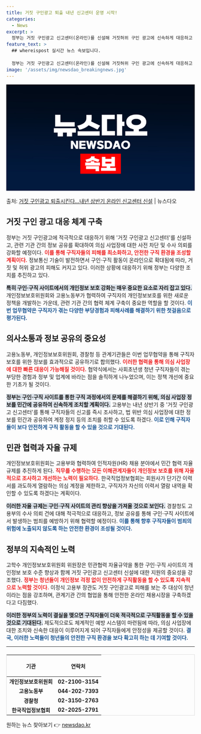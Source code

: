 ```yaml
---
title: 거짓 구인광고 퇴출 내년 신고센터 운영 시작!
categories:
  - News
excerpt: >
  정부는 거짓 구인광고 신고센터(온라인)를 신설해 거짓허위 구인 광고에 신속하게 대응하고 예방하기로 했다.  …
feature_text: >
  ## whereispost 실시간 뉴스 속보입니다.

  정부는 거짓 구인광고 신고센터(온라인)를 신설해 거짓허위 구인 광고에 신속하게 대응하고 예방하기로 했다.  …
image: '/assets/img/newsdao_breakingnews.jpg'
---
```


![뉴스다오 속보](/assets/img/newsdao_breakingnews.jpg)

<p>출처: <a href="https://newsdao.kr/2793" rel="dofollow">거짓 구인광고 퇴출시킨다…내년 상반기 온라인 신고센터 신설</a> | 뉴스다오</p>

<h2 data-ke-size="size26">거짓 구인 광고 대응 체계 구축</h2>

<p data-ke-size="size16">정부는 거짓 구인광고에 적극적으로 대응하기 위해 '거짓 구인광고 신고센터'를 신설하고, 관련 기관 간의 정보 공유를 확대하여 의심 사업장에 대한 사전 차단 및 수사 의뢰를 강화할 예정이다. <b><span style="color: #ee2323;">이를 통해 구직자들의 피해를 최소화하고, 안전한 구직 환경을 조성할 계획이다.</span></b> 정보통신 기술이 발전하면서 구인·구직 활동이 온라인으로 확대됨에 따라, 거짓 및 허위 광고의 피해도 커지고 있다. 이러한 상황에 대응하기 위해 정부는 다양한 조치를 추진하고 있다.</p>

<p data-ke-size="size16"><b><span style="background-color: #21538527;">특히 구인·구직 사이트에서의 개인정보 보호 강화는 매우 중요한 요소로 자리 잡고 있다.</span></b> 개인정보보호위원회와 고용노동부가 협력하여 구직자의 개인정보보호를 위한 새로운 정책을 개발하는 가운데, 관련 기관 간의 협력 체계 구축이 중요한 역할을 할 것이다. <b><span style="color: #1a5490;">이번 업무협약은 구직자가 겪는 다양한 부당경험과 피해사례를 해결하기 위한 첫걸음으로 평가된다.</span></b></p>

<h2 data-ke-size="size26">의사소통과 정보 공유의 중요성</h2>

<p data-ke-size="size16">고용노동부, 개인정보보호위원회, 경찰청 등 관계기관들은 이번 업무협약을 통해 구직자 보호를 위한 정보를 효과적으로 공유하기로 합의했다. <b><span style="color: #ee2323;">이러한 협력을 통해 의심 사업장에 대한 빠른 대응이 가능해질 것이다.</span></b> 협약식에서는 사회초년생 청년 구직자들이 겪는 부당한 경험과 정부 및 업계에 바라는 점을 솔직하게 나누었으며, 이는 정책 개선에 중요한 기초가 될 것이다.</p>

<p data-ke-size="size16"><b><span style="background-color: #21538527;">정부는 구인·구직 사이트를 통한 구직 과정에서의 문제를 해결하기 위해, 의심 사업장 정보를 민간에 공유하여 신속하게 조치할 계획이다.</span></b> 고용부는 내년 상반기 중 '거짓 구인광고 신고센터'를 통해 구직자들의 신고를 즉시 조사하고, 법 위반 의심 사업장에 대한 정보를 민간과 공유하여 계정 정지 등의 조치를 취할 수 있도록 하겠다. <b><span style="color: #1a5490;">이로 인해 구직자들이 보다 안전하게 구직 활동을 할 수 있을 것으로 기대된다.</span></b></p>

<h2 data-ke-size="size26">민관 협력과 자율 규제</h2>

<p data-ke-size="size16">개인정보보호위원회는 고용부와 협력하여 인적자원(HR) 채용 분야에서 민간 협력 자율 규제를 추진하게 된다. <b><span style="color: #ee2323;">직무를 수행하는 모든 이해관계자들이 개인정보 보호를 위해 자율적으로 조사하고 개선하는 노력이 필요하다.</span></b> 한국직업정보협회는 회원사가 단기간 이력서를 과도하게 열람하는 의심 계정을 제한하고, 구직자가 자신의 이력서 열람 내역을 확인할 수 있도록 하겠다는 계획이다.</p>

<p data-ke-size="size16"><b><span style="background-color: #21538527;">이러한 자율 규제는 구인·구직 사이트의 관리 향상을 가져올 것으로 보인다.</span></b> 경찰청도 고용부의 수사 의뢰 건에 대해 적극적으로 대응하고, 정보 공유를 통해 구인·구직 사이트에서 발생하는 범죄를 예방하기 위해 협력할 예정이다. <b><span style="color: #1a5490;">이를 통해 향후 구직자들이 범죄의 위험에 노출되지 않도록 하는 안전한 환경이 조성될 것이다.</span></b></p>

<h2 data-ke-size="size26">정부의 지속적인 노력</h2>

<p data-ke-size="size16">고학수 개인정보보호위원회 위원장은 민관협력 자율규약을 통한 구인·구직 사이트의 개인정보 보호 수준 향상과 함께 거짓 구인광고 신고센터 신설에 대한 지원의 중요성을 강조했다. <b><span style="color: #ee2323;">정부는 청년들이 개인정보 걱정 없이 안전하게 구직활동을 할 수 있도록 지속적으로 노력할 것이다.</span></b> 이정식 고용부 장관도 거짓 구인광고로 피해를 보는 주 대상이 청년이라는 점을 강조하며, 관계기관 간의 협업을 통해 안전한 온라인 채용시장을 구축하겠다고 다짐했다.</p>

<p data-ke-size="size16"><b><span style="background-color: #21538527;">이러한 정부의 노력이 결실을 맺으면 구직자들이 더욱 적극적으로 구직활동을 할 수 있을 것으로 기대된다.</span></b> 제도적으로도 체계적인 예방 시스템이 마련됨에 따라, 의심 사업장에 대한 조치와 신속한 대응이 이루어지게 되어 구직자들에게 안정성을 제공할 것이다. <b><span style="color: #1a5490;">결국, 이러한 노력들이 청년들의 안전한 구직 환경을 보다 확고히 하는 데 기여할 것이다.</span></b></p>

<p data-ke-size="size16"></p>

<hr />

<table style="width: 100%; border: 1px solid #ddd; border-collapse: collapse; margin-top: 20px;">
  <thead>
    <tr>
      <th style="text-align: center; height: 50px;">기관</th>
      <th style="text-align: center; height: 50px;">연락처</th>
    </tr>
  </thead>
  <tbody>
    <tr>
      <td style="text-align: center; height: 17px;"><b>개인정보보호위원회</b></td>
      <td style="text-align: center; height: 17px;"><b>02-2100-3154</b></td>
    </tr>
    <tr>
      <td style="text-align: center; height: 17px;"><b>고용노동부</b></td>
      <td style="text-align: center; height: 17px;"><b>044-202-7393</b></td>
    </tr>
    <tr>
      <td style="text-align: center; height: 17px;"><b>경찰청</b></td>
      <td style="text-align: center; height: 17px;"><b>02-3150-2763</b></td>
    </tr>
    <tr>
      <td style="text-align: center; height: 17px;"><b>한국직업정보협회</b></td>
      <td style="text-align: center; height: 17px;"><b>02-2025-2791</b></td>
    </tr>
  </tbody>
</table>

<p data-ke-size="size16"></p> 

원하는 뉴스 찾아보기 👉 <a href="https://newsdao.kr" rel="dofollow">newsdao.kr</a>


